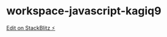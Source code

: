 # workspace-javascript-kagiq9

[Edit on StackBlitz ⚡️](https://stackblitz.com/edit/workspace-javascript-kagiq9)